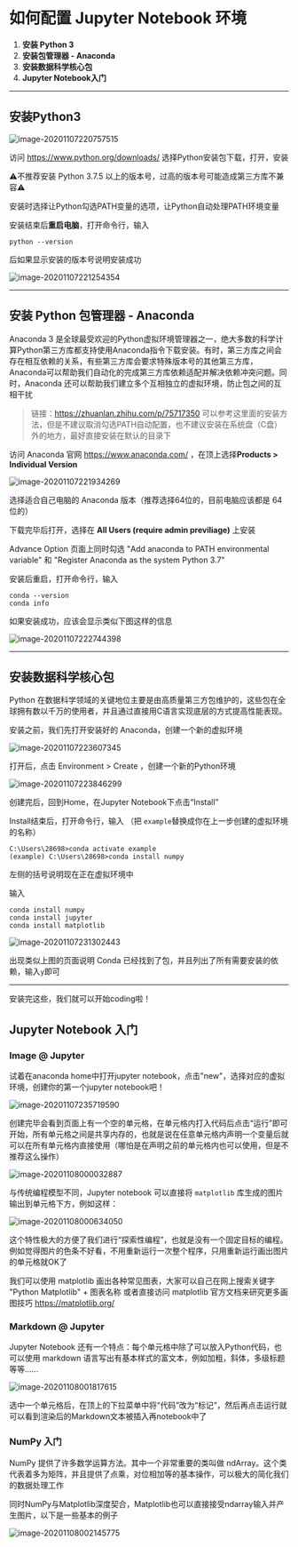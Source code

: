 # 如何配置 Jupyter Notebook 环境

1. **安装 Python 3**
2. **安装包管理器 - Anaconda**
3. **安装数据科学核心包**
4. **Jupyter Notebook入门**

---

## 安装Python3

![image-20201107220757515](2020-11-7-How-to-Setup-Jupyter-Notebook.assets/image-20201107220757515.png)

访问 https://www.python.org/downloads/ 选择Python安装包下载，打开，安装

⚠不推荐安装 Python 3.7.5 以上的版本号，过高的版本号可能造成第三方库不兼容⚠

安装时选择让Python勾选PATH变量的选项，让Python自动处理PATH环境变量

安装结束后**重启电脑**，打开命令行，输入

```
python --version
```

后如果显示安装的版本号说明安装成功

![image-20201107221254354](2020-11-7-How-to-Setup-Jupyter-Notebook.assets/image-20201107221254354.png)

---

## 安装 Python 包管理器 - Anaconda

Anaconda 3 是全球最受欢迎的Python虚拟环境管理器之一，绝大多数的科学计算Python第三方库都支持使用Anaconda指令下载安装。有时，第三方库之间会存在相互依赖的关系，有些第三方库会要求特殊版本号的其他第三方库，Anaconda可以帮助我们自动化的完成第三方库依赖适配并解决依赖冲突问题。同时，Anaconda 还可以帮助我们建立多个互相独立的虚拟环境，防止包之间的互相干扰

> 链接：https://zhuanlan.zhihu.com/p/75717350 可以参考这里面的安装方法，但是不建议取消勾选PATH自动配置，也不建议安装在系统盘（C盘）外的地方，最好直接安装在默认的目录下

访问 Anaconda 官网 https://www.anaconda.com/ ，在顶上选择**Products > Individual Version**

![image-20201107221934269](2020-11-7-How-to-Setup-Jupyter-Notebook.assets/image-20201107221934269.png)

选择适合自己电脑的 Anaconda 版本（推荐选择64位的，目前电脑应该都是 64位的）

下载完毕后打开，选择在 **All Users (require admin previliage)** 上安装

Advance Option 页面上同时勾选 "Add anaconda to PATH environmental variable" 和 "Register Anaconda as the system Python 3.7"

安装后重启，打开命令行，输入

```
conda --version
conda info
```

如果安装成功，应该会显示类似下图这样的信息

![image-20201107222744398](2020-11-7-How-to-Setup-Jupyter-Notebook.assets/image-20201107222744398.png)

---

## 安装数据科学核心包

Python 在数据科学领域的关键地位主要是由高质量第三方包维护的，这些包在全球拥有数以千万的使用者，并且通过直接用C语言实现底层的方式提高性能表现。

安装之前，我们先打开安装好的 Anaconda，创建一个新的虚拟环境

![image-20201107223607345](2020-11-7-How-to-Setup-Jupyter-Notebook.assets/image-20201107223607345.png)

打开后，点击 Environment > Create ，创建一个新的Python环境

![image-20201107223846299](2020-11-7-How-to-Setup-Jupyter-Notebook.assets/image-20201107223846299.png)

创建完后，回到Home，在Jupyter Notebook下点击“Install”

Install结束后，打开命令行，输入 （把 `example`替换成你在上一步创建的虚拟环境的名称）

```
C:\Users\28698>conda activate example
(example) C:\Users\28698>conda install numpy
```

左侧的括号说明现在正在虚拟环境中

输入

```
conda install numpy
conda install jupyter
conda install matplotlib
```

![image-20201107231302443](2020-11-7-How-to-Setup-Jupyter-Notebook.assets/image-20201107231302443.png)

出现类似上图的页面说明 Conda 已经找到了包，并且列出了所有需要安装的依赖，输入`y`即可

---

安装完这些，我们就可以开始coding啦！

## Jupyter Notebook 入门

### Image @ Jupyter

试着在anaconda home中打开jupyter notebook，点击"new"，选择对应的虚拟环境，创建你的第一个jupyter notebook吧！

![image-20201107235719590](2020-11-7-How-to-Setup-Jupyter-Notebook.assets/image-20201107235719590.png)

创建完毕会看到页面上有一个空的单元格，在单元格内打入代码后点击“运行”即可开始，所有单元格之间是共享内存的，也就是说在任意单元格内声明一个变量后就可以在所有单元格内直接使用（哪怕是在声明之前的单元格内也可以使用，但是不推荐这么操作）

![image-20201108000032887](2020-11-7-How-to-Setup-Jupyter-Notebook.assets/image-20201108000032887.png)

与传统编程模型不同，Jupyter notebook 可以直接将 `matplotlib` 库生成的图片输出到单元格下方，例如这样：

![image-20201108000634050](2020-11-7-How-to-Setup-Jupyter-Notebook.assets/image-20201108000634050.png)

这个特性极大的方便了我们进行“探索性编程”，也就是没有一个固定目标的编程。例如觉得图片的色条不好看，不用重新运行一次整个程序，只用重新运行画出图片的单元格就OK了

我们可以使用 matplotlib 画出各种常见图表，大家可以自己在网上搜索关键字 "Python Matplotlib" + 图表名称 或者直接访问 matplotlib 官方文档来研究更多画图技巧 https://matplotlib.org/

### Markdown @ Jupyter

Jupyter Notebook 还有一个特点：每个单元格中除了可以放入Python代码，也可以使用 markdown 语言写出有基本样式的富文本，例如加粗，斜体，多级标题等等……

![image-20201108001817615](2020-11-7-How-to-Setup-Jupyter-Notebook.assets/image-20201108001817615.png)

选中一个单元格后，在顶上的下拉菜单中将“代码”改为“标记”，然后再点击运行就可以看到渲染后的Markdown文本被插入再notebook中了

### NumPy 入门

NumPy 提供了许多数学运算方法。其中一个非常重要的类叫做 ndArray。这个类代表着多为矩阵，并且提供了点乘，对位相加等的基本操作，可以极大的简化我们的数据处理工作

同时NumPy与Matplotlib深度契合，Matplotlib也可以直接接受ndarray输入并产生图片，以下是一些基本的例子

![image-20201108002145775](2020-11-7-How-to-Setup-Jupyter-Notebook.assets/image-20201108002145775.png)